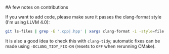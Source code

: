 #A few notes on contributions

If you want to add code, please make sure it passes the clang-format style (I'm using LLVM 4.0):

```bash
git ls-files | grep -E '.cpp|.hpp' | xargs clang-format -i -style=file
```

It is also a good idea to check this with `clang-tidy`; automatic fixes can be made using `-DCLANG_TIDY_FIX-ON` (resets to `OFF` when rerunning CMake).
